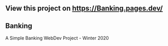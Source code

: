 ## View this project on https://Banking.pages.dev/

## Banking

A Simple Banking WebDev Project - Winter 2020

